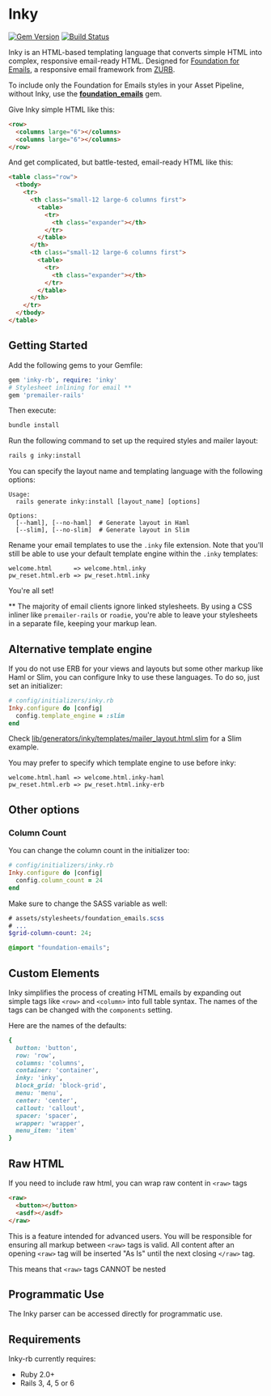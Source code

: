 # Inky

[![Gem Version](https://badge.fury.io/rb/inky-rb.svg)](https://badge.fury.io/rb/inky-rb) [![Build Status](https://travis-ci.org/zurb/inky-rb.svg?branch=master)](https://travis-ci.org/zurb/inky-rb)

Inky is an HTML-based templating language that converts simple HTML into complex, responsive email-ready HTML. Designed for [Foundation for Emails](http://foundation.zurb.com/emails), a responsive email framework from [ZURB](http://zurb.com).

To include only the Foundation for Emails styles in your Asset Pipeline, without Inky, use the [**foundation_emails**](https://github.com/zurb/foundation-emails/#using-the-ruby-gem) gem.

Give Inky simple HTML like this:

```html
<row>
  <columns large="6"></columns>
  <columns large="6"></columns>
</row>
```

And get complicated, but battle-tested, email-ready HTML like this:

```html
<table class="row">
  <tbody>
    <tr>
      <th class="small-12 large-6 columns first">
        <table>
          <tr>
            <th class="expander"></th>
          </tr>
        </table>
      </th>
      <th class="small-12 large-6 columns first">
        <table>
          <tr>
            <th class="expander"></th>
          </tr>
        </table>
      </th>
    </tr>
  </tbody>
</table>
```

## Getting Started

Add the following gems to your Gemfile:

```ruby
gem 'inky-rb', require: 'inky'
# Stylesheet inlining for email **
gem 'premailer-rails'
```

Then execute:

```bash
bundle install
```

Run the following command to set up the required styles and mailer layout:

```bash
rails g inky:install
```

You can specify the layout name and templating language with the following options:

```
Usage:
  rails generate inky:install [layout_name] [options]

Options:
  [--haml], [--no-haml]  # Generate layout in Haml
  [--slim], [--no-slim]  # Generate layout in Slim
```

Rename your email templates to use the `.inky` file extension. Note that you'll still be able to use your default
template engine within the `.inky` templates:

```
welcome.html      => welcome.html.inky
pw_reset.html.erb => pw_reset.html.inky
```


You're all set!

** The majority of email clients ignore linked stylesheets. By using a CSS inliner like `premailer-rails` or `roadie`, you're able to leave your stylesheets in a separate file, keeping your markup lean.

## Alternative template engine

If you do not use ERB for your views and layouts but some other markup like Haml or Slim, you can configure Inky to
use these languages. To do so, just set an initializer:

```ruby
# config/initializers/inky.rb
Inky.configure do |config|
  config.template_engine = :slim
end
```

Check [lib/generators/inky/templates/mailer_layout.html.slim](lib/generators/inky/templates/mailer_layout.html.slim)
for a Slim example.

You may prefer to specify which template engine to use before inky:

```
welcome.html.haml => welcome.html.inky-haml
pw_reset.html.erb => pw_reset.html.inky-erb
```

## Other options

### Column Count

You can change the column count in the initializer too:

```ruby
# config/initializers/inky.rb
Inky.configure do |config|
  config.column_count = 24
end
```

Make sure to change the SASS variable as well:

```sass
# assets/stylesheets/foundation_emails.scss
# ...
$grid-column-count: 24;

@import "foundation-emails";
```

## Custom Elements

Inky simplifies the process of creating HTML emails by expanding out simple tags like `<row>` and `<column>` into full table syntax. The names of the tags can be changed with the `components` setting.

Here are the names of the defaults:

```ruby
{
  button: 'button',
  row: 'row',
  columns: 'columns',
  container: 'container',
  inky: 'inky',
  block_grid: 'block-grid',
  menu: 'menu',
  center: 'center',
  callout: 'callout',
  spacer: 'spacer',
  wrapper: 'wrapper',
  menu_item: 'item'
}
```

## Raw HTML

If you need to include raw html, you can wrap raw content in `<raw>` tags

```html
<raw>
  <button></button>
  <asdf></asdf>
</raw>
```

This is a feature intended for advanced users. You will be responsible for ensuring all markup between `<raw>` tags is valid. All content after an opening `<raw>` tag will be inserted "As Is" until the next closing `</raw>` tag.

This means that `<raw>` tags CANNOT be nested

## Programmatic Use

The Inky parser can be accessed directly for programmatic use.

## Requirements

Inky-rb currently requires:

* Ruby 2.0+
* Rails 3, 4, 5 or 6
